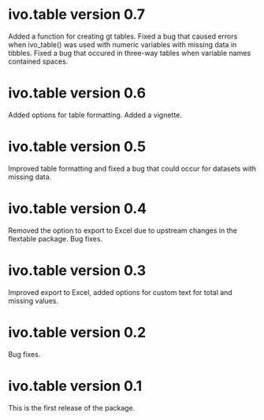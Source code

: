 # ivo.table version 0.7
Added a function for creating gt tables. Fixed a bug that caused errors when ivo_table() was used with numeric variables with missing data in tibbles. Fixed a bug that occured in three-way tables when variable names contained spaces.

# ivo.table version 0.6
Added options for table formatting. Added a vignette.

# ivo.table version 0.5
Improved table formatting and fixed a bug that could occur for datasets with missing data.

# ivo.table version 0.4
Removed the option to export to Excel due to upstream changes in the flextable package. Bug fixes.

# ivo.table version 0.3
Improved export to Excel, added options for custom text for total and missing values.

# ivo.table version 0.2
Bug fixes.

# ivo.table version 0.1
This is the first release of the package.
